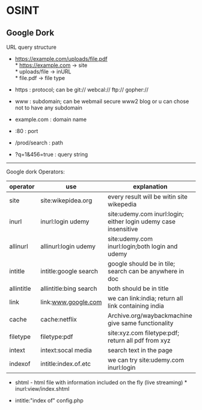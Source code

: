 # OSINT

## Google Dork

URL query structure  

* https://example.com/uploads/file.pdf  
		* https://example.com 	->  site  
		* uploads/file			-> inURL  
		* file.pdf				-> file type  
		
* https			: protocol; can be git:// webcal:// ftp:// gopher://
* www 			: subdomain; can be webmail secure www2 blog or u can chose not to have any subdomain
* example.com	: domain name
* :80			: port
* /prod/search	: path
* ?q=1&456=true	: query string

*********************************************

Google dork Operators:  


| operator | use | explanation |  
| --- | --- | --- |  
| site		| site:wikepidea.org 	| every result will be witin site wikepedia							|  
| inurl 	| inurl:login udemy		| site:udemy.com inurl:login; either login udemy case insensitive	|
| allinurl 	| allinurl:login udemy	| site:udemy.com inurl:login;both login and udemy					|
| intitle 	| intitle:google search	| google should be in tile; search can be anywhere in doc			|
| allintitle| allintitle:bing search| both should be in title											|
| link	 	| link:www.google.com	| we can link:india; return all link containing india				|
| cache 	| cache:netflix			| Archive.org/waybackmachine give same functionality				|
| filetype 	| filetype:pdf			| site:xyz.com filetype:pdf; return all pdf from xyz		 		|
| intext 	| intext:socal media	| search text in the page											|
| indexof 	| intitle:index.of.etc	| we can try site:udemy.com inurl:login								|


* shtml - html file with information included on the fly (live streaming)
		* inurl:view/index.shtml
		
* intitle:"index of" config.php